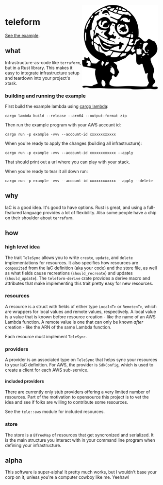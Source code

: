 <img src="https://raw.githubusercontent.com/schell/teleform/main/globe.png" alt="teleform logo" width="250" align="right">

# teleform

[See the example](crates/example/src/main.rs).

## what

Infrastructure-as-code like `terraform`, but in a Rust library. This makes
it easy to integrate infrastructure setup and teardown into your project's
xtask.

### building and running the example

First build the example lambda using [cargo lambda](https://www.cargo-lambda.info/):
```
cargo lambda build --release --arm64 --output-format zip
```

Then run the example program with your AWS account id:
```
cargo run -p example -vvv --account-id xxxxxxxxxxxx
```

When you're ready to apply the changes (building all infrastructure):
```
cargo run -p example -vvv --account-id xxxxxxxxxxxx --apply
```

That should print out a url where you can play with your stack.

When you're ready to tear it all down run:
```
cargo run -p example -vvv --account-id xxxxxxxxxxxx --apply --delete
```

## why

IaC is a good idea. It's good to have options. Rust is great, and using a
full-featured language provides a lot of flexibility. Also some people
have a chip on their shoulder about `terraform`.

## how

### high level idea

The trait `TeleSync` allows you to write `create`, `update`, and `delete`
implementations for resources. It also specifies how resources are
`composite`d from the IaC definition (aka your code) and the store file, as well
as what fields cause recreations (`should_recreate`) and updates
(`should_update`). The `teleform-derive` crate provides a derive macro and
attributes that make implementing this trait pretty easy for new resources.

### resources

A resource is a struct with fields of either type `Local<T>` or `Remote<T>`,
which are wrappers for local values and remote values, respectively. A
local value is a value that is known before resource creation - like the
name of an AWS Lambda function. A remote value is one that can only be
known _after_ creation - like the ARN of the same Lambda function.

Each resource must implement `TeleSync`.

### providers

A provider is an associated type on `TeleSync` that helps sync your resources to
your IaC definition. For AWS, the provider is `SdkConfig`, which is used to
create a client for each AWS sub-service.

#### included providers

There are currently only stub providers offering a very limited number of
resources. Part of the motivation to opensource this project is to vet the idea
and see if folks are willing to contribute some resources.

See the `tele::aws` module for included resources.

### store

The store is a `BTreeMap` of resources that get syncronized and serialized. It is
the main structure you interact with in your command line program when defining
your infrastructure.

## alpha

This software is super-alpha! It pretty much works, but I wouldn't base your corp
on it, unless you're a computer cowboy like me. Yeehaw!
